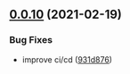 ## [0.0.10](https://github.com/pchmn/la-danze-ui/compare/v0.0.9...v0.0.10) (2021-02-19)


### Bug Fixes

* improve ci/cd ([931d876](https://github.com/pchmn/la-danze-ui/commit/931d87686b4ef142a42700c74960400bca303fe5))
